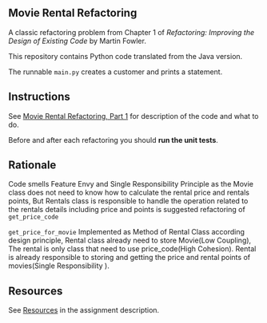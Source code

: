## Movie Rental Refactoring

A classic refactoring problem from Chapter 1 of
_Refactoring: Improving the Design of Existing Code_ by Martin Fowler.  

This repository contains Python code translated from the Java version.

The runnable `main.py` creates a customer and prints a statement.

## Instructions

See [Movie Rental Refactoring, Part 1](https://cpske.github.io/ISP/assignment/movierental/movierental-part1) for description of the code and what to do.

Before and after each refactoring you should **run the unit tests**.

## Rationale

Code smells Feature Envy and Single Responsibility Principle as the Movie class does not need to know how to calculate the rental price and rentals points, But Rentals class is responsible to handle the operation related to the rentals details including price and points is suggested refactoring of `get_price_code`

`get_price_for_movie` Implemented as Method of Rental Class according design principle, Rental class already need to store Movie(Low Coupling), The rental is only class that need to use price_code(High Cohesion). Rental is already responsible to storing and getting the price and rental points of movies(Single Responsibility ).

## Resources

See [Resources](https://cpske.github.io/ISP/assignment/movierental/movierental-part1#resources) in the assignment description.
